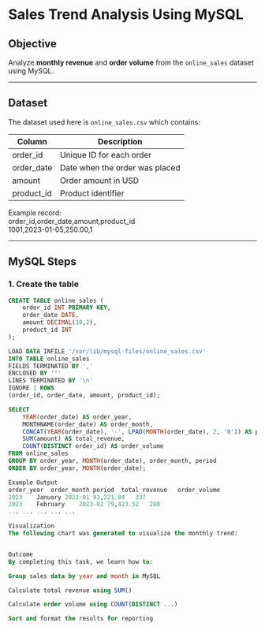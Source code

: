 # Sales Trend Analysis Using MySQL

## Objective
Analyze **monthly revenue** and **order volume** from the `online_sales` dataset using MySQL.

---

## Dataset
The dataset used here is `online_sales.csv` which contains:

| Column       | Description                        |
|--------------|------------------------------------|
| order_id     | Unique ID for each order           |
| order_date   | Date when the order was placed     |
| amount       | Order amount in USD                |
| product_id   | Product identifier                 |

Example record:  
order_id,order_date,amount,product_id  
1001,2023-01-05,250.00,1

---

## MySQL Steps

### 1. Create the table
```sql
CREATE TABLE online_sales (
    order_id INT PRIMARY KEY,
    order_date DATE,
    amount DECIMAL(10,2),
    product_id INT
);

LOAD DATA INFILE '/var/lib/mysql-files/online_sales.csv'
INTO TABLE online_sales
FIELDS TERMINATED BY ','
ENCLOSED BY '"'
LINES TERMINATED BY '\n'
IGNORE 1 ROWS
(order_id, order_date, amount, product_id);

SELECT
    YEAR(order_date) AS order_year,
    MONTHNAME(order_date) AS order_month,
    CONCAT(YEAR(order_date), '-', LPAD(MONTH(order_date), 2, '0')) AS period,
    SUM(amount) AS total_revenue,
    COUNT(DISTINCT order_id) AS order_volume
FROM online_sales
GROUP BY order_year, MONTH(order_date), order_month, period
ORDER BY order_year, MONTH(order_date);

Example Output
order_year	order_month	period	total_revenue	order_volume
2023	January	2023-01	93,221.84	337
2023	February	2023-02	79,423.52	280
...	...	...	...	...

Visualization
The following chart was generated to visualize the monthly trend:


Outcome
By completing this task, we learn how to:

Group sales data by year and month in MySQL

Calculate total revenue using SUM()

Calculate order volume using COUNT(DISTINCT ...)

Sort and format the results for reporting
